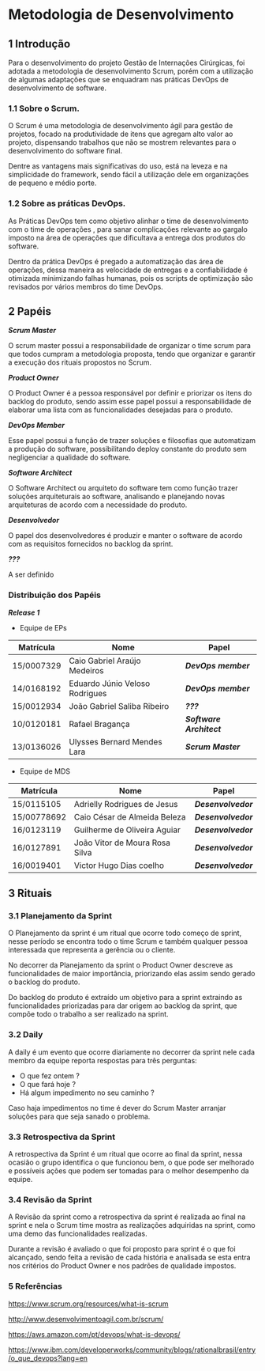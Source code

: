 # Metodologia de Desenvolvimento

## 1 Introdução
Para o desenvolvimento do projeto Gestão de Internações Cirúrgicas, foi adotada a metodologia de desenvolvimento Scrum, porém com a utilização de algumas adaptações que se enquadram nas práticas DevOps de desenvolvimento de software.

### 1.1 Sobre o Scrum.

O Scrum é uma metodologia de desenvolvimento ágil para gestão de projetos, focado na produtividade de itens que agregam alto valor ao projeto, dispensando trabalhos que não se mostrem relevantes para o desenvolvimento do software final.

Dentre as vantagens mais significativas do uso, está na leveza e na simplicidade do framework, sendo fácil a utilização dele em organizações de pequeno e médio porte.


### 1.2 Sobre as práticas DevOps.

As Práticas DevOps tem como objetivo alinhar o time de desenvolvimento com o time de operações , para sanar complicações relevante ao gargalo imposto na área de operações que dificultava a entrega dos produtos do software.

Dentro da prática DevOps é pregado a automatização das área de operações, dessa maneira as velocidade de entregas e a confiabilidade é otimizada minimizando falhas humanas, pois os scripts de optimização são revisados por vários membros do time DevOps.

## 2 Papéis

***Scrum Master***

O scrum master possui a responsabilidade de organizar o time scrum para que todos cumpram a metodologia proposta, tendo que organizar e garantir a execução dos rituais propostos no Scrum.


***Product Owner***

O Product Owner é a pessoa responsável por definir e priorizar os itens do backlog do produto, sendo assim esse papel possui a responsabilidade de elaborar uma lista com as funcionalidades desejadas para o produto.  

***DevOps Member***

Esse papel possui a função de trazer soluções e filosofias que automatizam a produção do software, possibilitando deploy constante do produto sem negligenciar a qualidade do software.


***Software Architect***

O Software Architect ou arquiteto do software tem como função trazer soluções arquiteturais ao software, analisando e planejando novas arquiteturas de acordo com a necessidade do produto.

***Desenvolvedor***

O papel dos desenvolvedores é produzir e manter o software de acordo com as requisitos fornecidos no backlog da sprint.


***???***

A ser definido



### Distribuição dos Papéis

***Release 1***

* Equipe de EPs

|Matrícula|Nome|Papel|
|---------|---------|---------------|
|15/0007329|Caio Gabriel Araújo Medeiros|***DevOps member***|
|14/0168192|Eduardo Júnio Veloso Rodrigues|***DevOps member***|
|15/0012934|João Gabriel Saliba Ribeiro|***???***|
|10/0120181|Rafael Bragança|***Software Architect***|
|13/0136026|Ulysses Bernard Mendes Lara|***Scrum Master***|

* Equipe de MDS

|Matrícula|Nome|Papel|
|---------|---------|---------------|
|15/0115105|Adrielly Rodrigues de Jesus|***Desenvolvedor***|
|15/00778692|Caio César de Almeida Beleza|***Desenvolvedor***|
|16/0123119|Guilherme de Oliveira Aguiar|***Desenvolvedor***|
|16/0127891|João Vitor de Moura Rosa Silva|***Desenvolvedor***|
|16/0019401|Victor Hugo Dias coelho|***Desenvolvedor***|




## 3 Rituais
### 3.1 Planejamento da Sprint

O Planejamento da sprint é um ritual que ocorre todo começo de sprint, nesse período se encontra todo o time Scrum e também qualquer pessoa interessada que representa a gerência ou o cliente.

No decorrer da Planejamento da sprint o Product Owner descreve as funcionalidades de maior importância, priorizando elas assim sendo gerado o backlog do produto.

Do backlog do produto é extraído um objetivo para a sprint extraindo as funcionalidades priorizadas para dar origem ao backlog da sprint, que compõe todo o trabalho a ser realizado na sprint.

### 3.2 Daily

A daily é um evento que ocorre diariamente no decorrer da sprint nele cada membro da equipe reporta respostas para três perguntas:
* O que fez ontem ?
* O que fará hoje ?
* Há algum impedimento no seu caminho ?

Caso haja impedimentos no time é dever do Scrum Master arranjar soluções para que seja sanado o problema.


### 3.3 Retrospectiva da Sprint

A retrospectiva da Sprint é um ritual que ocorre ao final da sprint, nessa ocasião o grupo identifica o que funcionou bem, o que pode ser melhorado e possíveis ações que podem ser tomadas para o melhor desempenho da equipe.  


### 3.4 Revisão da Sprint

A Revisão da sprint como a retrospectiva da sprint é realizada ao final na sprint e nela o Scrum time mostra as realizações adquiridas na sprint, como uma demo das funcionalidades realizadas.

Durante a revisão é avaliado o que foi proposto para sprint é o que foi alcançado, sendo feita a revisão de cada história e analisada se esta entra nos critérios do Product Owner e nos padrões de qualidade impostos.


### 5 Referências

https://www.scrum.org/resources/what-is-scrum

http://www.desenvolvimentoagil.com.br/scrum/

https://aws.amazon.com/pt/devops/what-is-devops/

https://www.ibm.com/developerworks/community/blogs/rationalbrasil/entry/o_que_devops?lang=en
